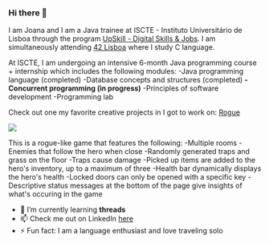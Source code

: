 ### Hi there 👋

I am Joana and I am a Java trainee at ISCTE - Instituto Universitário de Lisboa through the program <a href="https://upskill.pt/" target="blank">UpSkill - Digital Skills & Jobs</a>. I am simultaneously attending <a href="https://www.42lisboa.com/">42 Lisboa</a> where I study C language.

At ISCTE, I am undergoing an intensive 6-month Java programming course + internship which includes the following modules:
-Java programming language (completed)
-Database concepts and structures (completed)
<b>-Concurrent programming (in progress)</b>
-Principles of software development
-Programming lab

Check out one my favorite creative projects in I got to work on: <a href="https://github.com/IronJoo/Rogue_UPskill2022_v1_Joana_Ferro">Rogue</a>

<img src="https://prnt.sc/2t29fpTsSh2p">

This is a rogue-like game that features the following:
-Multiple rooms
-Enemies that follow the hero when close
-Randomly generated traps and grass on the floor
-Traps cause damage
-Picked up items are added to the hero's inventory, up to a maximum of three
-Health bar dynamically displays the hero's health
-Locked doors can only be opened with a specific key
-Descriptive status messages at the bottom of the page give insights of what's occuring in the game


- 🌱 I’m currently learning <b>threads</b>
- 📫 Check me out on LinkedIn <a href="https://www.linkedin.com/in/joana-ferro-569556187/">here</a>
- ⚡ Fun fact: I am a language enthusiast and love traveling solo

